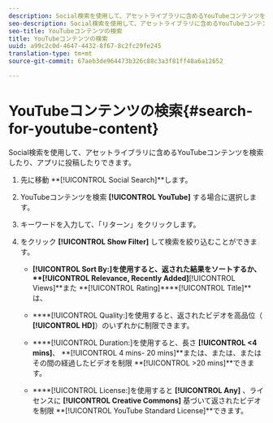```yaml
---
description: Social検索を使用して、アセットライブラリに含めるYouTubeコンテンツを検索したり、アプリに投稿したりできます。
seo-description: Social検索を使用して、アセットライブラリに含めるYouTubeコンテンツを検索したり、アプリに投稿したりできます。
seo-title: YouTubeコンテンツの検索
title: YouTubeコンテンツの検索
uuid: a99c2c0d-4647-4432-8f67-8c2fc29fe245
translation-type: tm+mt
source-git-commit: 67aeb3de964473b326c88c3a3f81ff48a6a12652

---
```



# YouTubeコンテンツの検索{#search-for-youtube-content}

Social検索を使用して、アセットライブラリに含めるYouTubeコンテンツを検索したり、アプリに投稿したりできます。

1. 先に移動 **[!UICONTROL Social Search]**します。
1. YouTubeコンテンツを検索 **[!UICONTROL YouTube]** する場合に選択します。
1. キーワードを入力して、「リターン」をクリックします。
1. をクリック **[!UICONTROL Show Filter]** して検索を絞り込むことができます。

   * ****[!UICONTROL Sort By:]を使用すると、返された結果をソートするか、 **[!UICONTROL Relevance, Recently Added]****[!UICONTROL Views]**また **[!UICONTROL Rating]****[!UICONTROL Title]**は、

   * ****[!UICONTROL Quality:]を使用すると、返されたビデオを高品位（ **[!UICONTROL HD]**）のいずれかに制限できます。

   * ****[!UICONTROL Duration:]を使用すると、長さ **[!UICONTROL <4 mins]**、 **[!UICONTROL 4 mins- 20 mins]**または、または、またはその間の経過したビデオを制限 **[!UICONTROL >20 mins]**できます。

   * ****[!UICONTROL License:]を使用すると **[!UICONTROL Any]** 、ライセンスに **[!UICONTROL Creative Commons]** 基づいて返されたビデオを制限 **[!UICONTROL YouTube Standard License]**できます。

